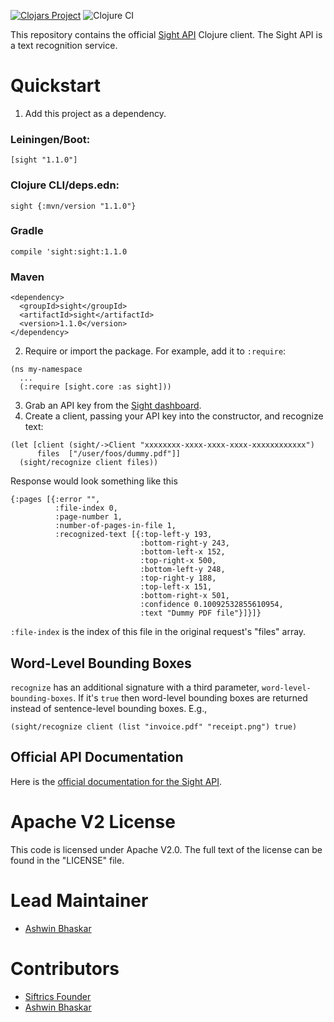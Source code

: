 [![Clojars Project](https://img.shields.io/clojars/v/sight.svg)](https://clojars.org/sight) ![Clojure CI](https://github.com/ashwinbhaskar/sight-clojure/workflows/Clojure%20CI/badge.svg)

This repository contains the official [Sight API](https://siftrics.com/) Clojure client. The Sight API is a text recognition service.

# Quickstart

1. Add this project as a dependency.

### Leiningen/Boot:

```
[sight "1.1.0"]
```

### Clojure CLI/deps.edn:

```
sight {:mvn/version "1.1.0"}
```

### Gradle

```
compile 'sight:sight:1.1.0
```

### Maven

```
<dependency>
  <groupId>sight</groupId>
  <artifactId>sight</artifactId>
  <version>1.1.0</version>
</dependency>
```

2. Require or import the package. For example, add it to `:require`:

```
(ns my-namespace
  ...
  (:require [sight.core :as sight]))
```

3. Grab an API key from the [Sight dashboard](https://siftrics.com/).
4. Create a client, passing your API key into the constructor, and recognize text:

```
(let [client (sight/->Client "xxxxxxxx-xxxx-xxxx-xxxx-xxxxxxxxxxxx")
      files  ["/user/foos/dummy.pdf"]]
  (sight/recognize client files))
```

Response would look something like this
```
{:pages [{:error "",
          :file-index 0,
          :page-number 1,
          :number-of-pages-in-file 1,
          :recognized-text [{:top-left-y 193,
                             :bottom-right-y 243,
                             :bottom-left-x 152,
                             :top-right-x 500,
                             :bottom-left-y 248,
                             :top-right-y 188,
                             :top-left-x 151,
                             :bottom-right-x 501,
                             :confidence 0.10092532855610954,
                             :text "Dummy PDF file"}]}]}

```

`:file-index` is the index of this file in the original request's "files" array.

## Word-Level Bounding Boxes

`recognize` has an additional signature with a third parameter, `word-level-bounding-boxes`. If it's `true` then word-level bounding boxes are returned instead of sentence-level bounding boxes. E.g.,

```
(sight/recognize client (list "invoice.pdf" "receipt.png") true)
```

## Official API Documentation

Here is the [official documentation for the Sight API](https://siftrics.com/docs/sight.html).

# Apache V2 License

This code is licensed under Apache V2.0. The full text of the license can be found in the "LICENSE" file.

# Lead Maintainer

* [Ashwin Bhaskar](https://github.com/ashwinbhaskar)

# Contributors

* [Siftrics Founder](https://github.com/siftrics/)
* [Ashwin Bhaskar](https://github.com/ashwinbhaskar) 
